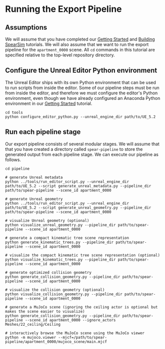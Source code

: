 # Running the Export Pipeline

## Assumptions

We will assume that you have completed our [Getting Started](getting_started.md) and [Building SpearSim](building_spearsim.md) tutorials. We will also assume that we want to run the export pipeline for the `apartment_0000` scene. All `cd` commands in this tutorial are specified relative to the top-level repository directory.

## Configure the Unreal Editor Python environment

The Unreal Editor ships with its own Python environment that can be used to run scripts from inside the editor. Some of our pipeline steps must be run from inside the editor, and therefore we must configure the editor's Python environment, even though we have already configured an Anaconda Python environment in our [Getting Started](getting_started.md) tutorial. 

```console
cd tools
python configure_editor_python.py --unreal_engine_dir path/to/UE_5.2
```

## Run each pipeline stage

Our export pipeline consists of several modular stages. We will assume that that you have created a directory called `spear-pipeline` to store the generated output from each pipeline stage. We can execute our pipeline as follows.

```console
cd pipeline

# generate Unreal metadata
python ../tools/run_editor_script.py --unreal_engine_dir path/to/UE_5.2 --script generate_unreal_metadata.py --pipeline_dir path/to/spear-pipeline --scene_id apartment_0000

# generate Unreal geometry
python ../tools/run_editor_script.py --unreal_engine_dir path/to/UE_5.2 --script generate_unreal_geometry.py --pipeline_dir path/to/spear-pipeline --scene_id apartment_0000

# visualize Unreal geometry (optional)
python visualize_unreal_geometry.py --pipeline_dir path/to/spear-pipeline --scene_id apartment_0000

# generate a compact kinematic tree scene representation
python generate_kinematic_trees.py --pipeline_dir path/to/spear-pipeline --scene_id apartment_0000

# visualize the compact kinematic tree scene representation (optional)
python visualize_kinematic_trees.py --pipeline_dir path/to/spear-pipeline --scene_id apartment_0000

# generate optimized collision geometry
python generate_collision_geometry.py --pipeline_dir path/to/spear-pipeline --scene_id apartment_0000

# visualize the collision geometry (optional)
python visualize_collision_geometry.py --pipeline_dir path/to/spear-pipeline --scene_id apartment_0000

# generate a MuJoCo scene (ignoring the ceiling actor is optional but makes the scene easier to visualize)
python generate_collision_geometry.py --pipeline_dir path/to/spear-pipeline --scene_id apartment_0000 --ignore_actors Meshes/22_ceiling/Ceiling

# interactively browse the MuJoCo scene using the MuJoCo viewer
python -m mujoco.viewer --mjcf=/path/to/spear-pipeline/apartment_0000/mujoco_scene/main.mjcf
```
